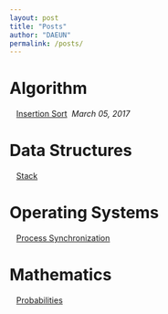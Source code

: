 ```yaml
---
layout: post
title: "Posts"
author: "DAEUN"
permalink: /posts/
---
```


# Algorithm
&nbsp;&nbsp;&nbsp;[Insertion Sort](../_posts/2017-03-05-pagination-post.md)&nbsp;&nbsp;_March 05, 2017_

# Data Structures
&nbsp;&nbsp;&nbsp;[Stack](https://shalo1040.github.io/)

# Operating Systems
&nbsp;&nbsp;&nbsp;[Process Synchronization](https://shalo1040.github.io/)

# Mathematics
&nbsp;&nbsp;&nbsp;[Probabilities](https://shalo1040.github.io/)